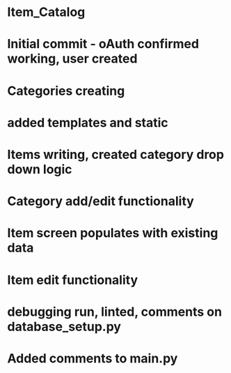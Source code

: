 # Item_Catalog
# Initial commit - oAuth confirmed working, user created
# Categories creating
# added templates and static
# Items writing, created category drop down logic
# Category add/edit functionality
# Item screen populates with existing data
# Item edit functionality
# debugging run, linted, comments on database_setup.py
# Added comments to main.py
